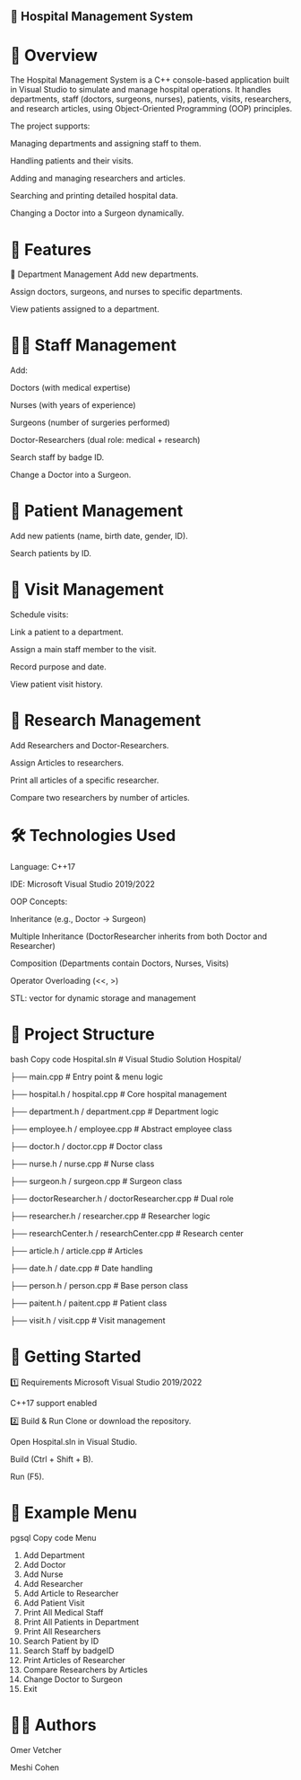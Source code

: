 ## 🏥 Hospital Management System

# 📌 Overview

The Hospital Management System is a C++ console-based application built in Visual Studio to simulate and manage hospital operations.
It handles departments, staff (doctors, surgeons, nurses), patients, visits, researchers, and research articles, using Object-Oriented Programming (OOP) principles.

The project supports:

Managing departments and assigning staff to them.

Handling patients and their visits.

Adding and managing researchers and articles.

Searching and printing detailed hospital data.

Changing a Doctor into a Surgeon dynamically.

# 🎯 Features

🏢 Department Management
Add new departments.

Assign doctors, surgeons, and nurses to specific departments.

View patients assigned to a department.

# 👩‍⚕️ Staff Management
Add:

Doctors (with medical expertise)

Nurses (with years of experience)

Surgeons (number of surgeries performed)

Doctor-Researchers (dual role: medical + research)

Search staff by badge ID.

Change a Doctor into a Surgeon.

# 🧍 Patient Management
Add new patients (name, birth date, gender, ID).

Search patients by ID.

# 📅 Visit Management
Schedule visits:

Link a patient to a department.

Assign a main staff member to the visit.

Record purpose and date.

View patient visit history.

# 🔬 Research Management
Add Researchers and Doctor-Researchers.

Assign Articles to researchers.

Print all articles of a specific researcher.

Compare two researchers by number of articles.

# 🛠 Technologies Used
Language: C++17

IDE: Microsoft Visual Studio 2019/2022

OOP Concepts:

Inheritance (e.g., Doctor → Surgeon)

Multiple Inheritance (DoctorResearcher inherits from both Doctor and Researcher)

Composition (Departments contain Doctors, Nurses, Visits)

Operator Overloading (<<, >)

STL: vector for dynamic storage and management

# 📂 Project Structure
bash
Copy code
Hospital.sln                      # Visual Studio Solution
Hospital/

 ├── main.cpp                      # Entry point & menu logic
 
 ├── hospital.h / hospital.cpp     # Core hospital management
 
 ├── department.h / department.cpp # Department logic
 
 ├── employee.h / employee.cpp     # Abstract employee class
 
 ├── doctor.h / doctor.cpp         # Doctor class
 
 ├── nurse.h / nurse.cpp           # Nurse class
 
 ├── surgeon.h / surgeon.cpp       # Surgeon class
 
 ├── doctorResearcher.h / doctorResearcher.cpp # Dual role
 
 ├── researcher.h / researcher.cpp # Researcher logic
 
 ├── researchCenter.h / researchCenter.cpp     # Research center
 
 ├── article.h / article.cpp       # Articles
 
 ├── date.h / date.cpp             # Date handling
 
 ├── person.h / person.cpp         # Base person class
 
 ├── paitent.h / paitent.cpp       # Patient class
 
 ├── visit.h / visit.cpp           # Visit management
 
# 🚀 Getting Started
1️⃣ Requirements
Microsoft Visual Studio 2019/2022

C++17 support enabled

2️⃣ Build & Run
Clone or download the repository.

Open Hospital.sln in Visual Studio.

Build (Ctrl + Shift + B).

Run (F5).

# 📖 Example Menu
pgsql
Copy code
Menu
1. Add Department
2. Add Doctor
3. Add Nurse
4. Add Researcher
5. Add Article to Researcher
6. Add Patient Visit
7. Print All Medical Staff
8. Print All Patients in Department
9. Print All Researchers
10. Search Patient by ID
11. Search Staff by badgeID
12. Print Articles of Researcher
13. Compare Researchers by Articles
14. Change Doctor to Surgeon
15. Exit

# 👩‍💻 Authors

Omer Vetcher

Meshi Cohen
